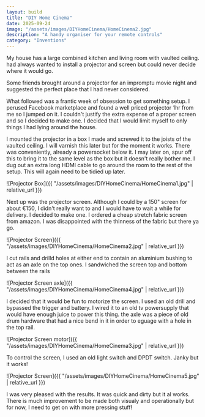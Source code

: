 ```yaml
---
layout: build
title: "DIY Home Cinema"
date: 2025-09-24
image: "/assets/images/DIYHomeCinema/HomeCinema2.jpg"
description: "A handy organiser for your remote controls"
category: "Inventions"
---
```

My house has a large combined kitchen and living room with vaulted ceiling. had always wanted to install a projector and screen but could never decide where it would go. 

Some friends brought around a projector for an impromptu movie night and suggested the perfect place that I had never considered.

What followed was a frantic week of obsession to get something setup. I perused Facebook marketplace and found a well priced projector 1hr from me so I jumped on it. I couldn't justify the extra expense of a proper screen and so I decided to make one. I decided that I would limit myself to only things I had lying around the house.

I mounted the projector in a box I made and screwed it to the joists of the vaulted ceiling. I will varnish this later but for the moment it works. There was conveniently, already a powersocket below it. I may later on, spur off this to bring it to the same level as the box but it doesn't really bother me. I dug out an extra long HDMI cable to go around the room to the rest of the setup. This will again need to be tidied up later.

![Projector Box]({{ "/assets/images/DIYHomeCinema/HomeCinema1.jpg" | relative_url }})

Next up was the projector screen. Although I could by a 150" screen for about €150, I didn't really want to and I would have to wait a while for delivery. I decided to make one. I ordered a cheap stretch fabric screen from amazon. I was disappointed with the thinness of the fabric but there ya go. 

![Projector Screen]({{ "/assets/images/DIYHomeCinema/HomeCinema2.jpg" | relative_url }})

I cut rails and drilld holes at either end to contain an aluminium bushing to act as an axle on the top ones. I sandwiched the screen top and bottom between the rails 

![Projector Screen axle]({{ "/assets/images/DIYHomeCinema/HomeCinema4.jpg" | relative_url }})

I decided that it would be fun to motorize the screen. I used an old drill and bypassed the trigger and battery. I wired it to an old tv powersupply that would have enough juice to power this thing. the axle was a piece of old drum hardware that had a nice bend in it in order to eguage with a hole in the top rail.

![Projector Screen motor]({{ "/assets/images/DIYHomeCinema/HomeCinema3.jpg" | relative_url }})

To control the screen, I used an old light switch and DPDT switch. Janky but it works!

![Projector Screen]({{ "/assets/images/DIYHomeCinema/HomeCinema5.jpg" | relative_url }})

I was very pleased with the results. It was quick and dirty but it al works. There is much improvement to be made both visualy and operationally but for now, I need to get on with more pressing stuff!


